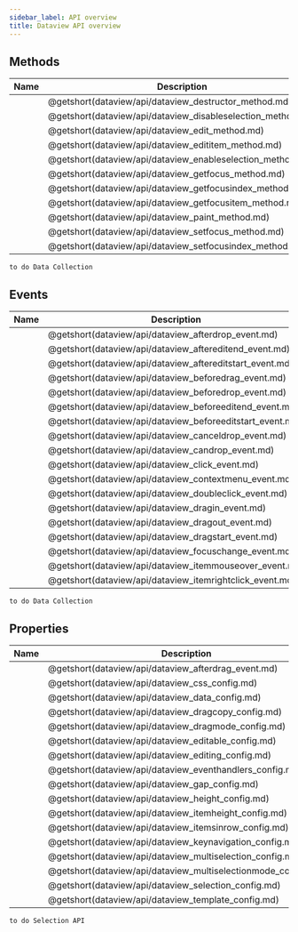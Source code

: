 ```yaml
---
sidebar_label: API overview
title: Dataview API overview
---
```


## Methods

| Name                                                 | Description                                                 |
| ---------------------------------------------------- | ----------------------------------------------------------- |
| [](dataview/api/dataview_destructor_method.md)       | @getshort(dataview/api/dataview_destructor_method.md)       |
| [](dataview/api/dataview_disableselection_method.md) | @getshort(dataview/api/dataview_disableselection_method.md) |
| [](dataview/api/dataview_edit_method.md)             | @getshort(dataview/api/dataview_edit_method.md)             |
| [](dataview/api/dataview_edititem_method.md)         | @getshort(dataview/api/dataview_edititem_method.md)         |
| [](dataview/api/dataview_enableselection_method.md)  | @getshort(dataview/api/dataview_enableselection_method.md)  |
| [](dataview/api/dataview_getfocus_method.md)         | @getshort(dataview/api/dataview_getfocus_method.md)         |
| [](dataview/api/dataview_getfocusindex_method.md)    | @getshort(dataview/api/dataview_getfocusindex_method.md)    |
| [](dataview/api/dataview_getfocusitem_method.md)     | @getshort(dataview/api/dataview_getfocusitem_method.md)     |
| [](dataview/api/dataview_paint_method.md)            | @getshort(dataview/api/dataview_paint_method.md)            |
| [](dataview/api/dataview_setfocus_method.md)         | @getshort(dataview/api/dataview_setfocus_method.md)         |
| [](dataview/api/dataview_setfocusindex_method.md)    | @getshort(dataview/api/dataview_setfocusindex_method.md)    |

`to do Data Collection`

## Events

| Name                                                 | Description                                               |
| ---------------------------------------------------- | --------------------------------------------------------- |
| [](dataview/api/dataview_afterdrop_event.md)         | @getshort(dataview/api/dataview_afterdrop_event.md)       |
| [](dataview/api/dataview_aftereditend_event.md)      | @getshort(dataview/api/dataview_aftereditend_event.md)    |
| [](dataview/api/dataview_aftereditstart_event.md)    | @getshort(dataview/api/dataview_aftereditstart_event.md)  |
| [](dataview/api/dataview_beforedrag_event.md)        | @getshort(dataview/api/dataview_beforedrag_event.md)      |
| [](dataview/api/dataview_beforedrop_event.md)        | @getshort(dataview/api/dataview_beforedrop_event.md)      |
| [](dataview/api/dataview_beforeeditend_event.md)     | @getshort(dataview/api/dataview_beforeeditend_event.md)   |
| [](dataview/api/dataview_beforeeditstart_event.md)   | @getshort(dataview/api/dataview_beforeeditstart_event.md) |
| [](dataview/api/dataview_canceldrop_event.md)        | @getshort(dataview/api/dataview_canceldrop_event.md)      |
| [](dataview/api/dataview_candrop_event.md)           | @getshort(dataview/api/dataview_candrop_event.md)         |
| [](dataview/api/dataview_click_event.md)             | @getshort(dataview/api/dataview_click_event.md)           |
| [](dataview/api/dataview_contextmenu_event.md)       | @getshort(dataview/api/dataview_contextmenu_event.md)     |
| [](dataview/api/dataview_doubleclick_event.md)       | @getshort(dataview/api/dataview_doubleclick_event.md)     |
| [](dataview/api/dataview_dragin_event.md)            | @getshort(dataview/api/dataview_dragin_event.md)          |
| [](dataview/api/dataview_dragout_event.md)           | @getshort(dataview/api/dataview_dragout_event.md)         |
| [](dataview/api/dataview_dragstart_event.md)         | @getshort(dataview/api/dataview_dragstart_event.md)       |
| [](dataview/api/dataview_focuschange_event.md)       | @getshort(dataview/api/dataview_focuschange_event.md)     |
| [](dataview/api/dataview_itemmouseover_event.md)     | @getshort(dataview/api/dataview_itemmouseover_event.md)   |
| [](dataview/api/dataview_itemrightclick_event.md)    | @getshort(dataview/api/dataview_itemrightclick_event.md)  |

`to do Data Collection`

## Properties

| Name                                                   | Description                                                   |
| ------------------------------------------------------ | ------------------------------------------------------------- |
| [](dataview/api/dataview_afterdrag_event.md)           | @getshort(dataview/api/dataview_afterdrag_event.md)           |
| [](dataview/api/dataview_css_config.md)                | @getshort(dataview/api/dataview_css_config.md)                |
| [](dataview/api/dataview_data_config.md)               | @getshort(dataview/api/dataview_data_config.md)               |
| [](dataview/api/dataview_dragcopy_config.md)           | @getshort(dataview/api/dataview_dragcopy_config.md)           |
| [](dataview/api/dataview_dragmode_config.md)           | @getshort(dataview/api/dataview_dragmode_config.md)           |
| [](dataview/api/dataview_editable_config.md)           | @getshort(dataview/api/dataview_editable_config.md)           |
| [](dataview/api/dataview_editing_config.md)            | @getshort(dataview/api/dataview_editing_config.md)            |
| [](dataview/api/dataview_eventhandlers_config.md)      | @getshort(dataview/api/dataview_eventhandlers_config.md)      |
| [](dataview/api/dataview_gap_config.md)                | @getshort(dataview/api/dataview_gap_config.md)                |
| [](dataview/api/dataview_height_config.md)             | @getshort(dataview/api/dataview_height_config.md)             |
| [](dataview/api/dataview_itemheight_config.md)         | @getshort(dataview/api/dataview_itemheight_config.md)         |
| [](dataview/api/dataview_itemsinrow_config.md)         | @getshort(dataview/api/dataview_itemsinrow_config.md)         |
| [](dataview/api/dataview_keynavigation_config.md)      | @getshort(dataview/api/dataview_keynavigation_config.md)      |
| [](dataview/api/dataview_multiselection_config.md)     | @getshort(dataview/api/dataview_multiselection_config.md)     |
| [](dataview/api/dataview_multiselectionmode_config.md) | @getshort(dataview/api/dataview_multiselectionmode_config.md) |
| [](dataview/api/dataview_selection_config.md)          | @getshort(dataview/api/dataview_selection_config.md)          |
| [](dataview/api/dataview_template_config.md)           | @getshort(dataview/api/dataview_template_config.md)           |

`to do Selection API`